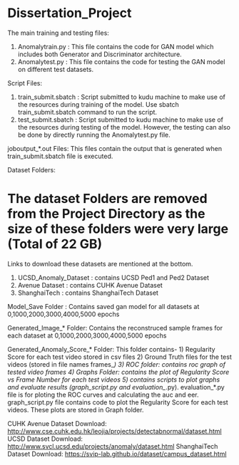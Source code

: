 # Dissertation_Project
The main training and testing files:

1) Anomalytrain.py : This file contains the code for GAN model which includes both Generator and Discriminator architecture.
2) Anomalytest.py  : This file contains the code for testing the GAN model on different test datasets.


Script Files:
1) train_submit.sbatch : Script submitted to kudu machine to make use of the resources during training of the model.
                        Use sbatch train_submit.sbatch command to run the script.
2) test_submit.sbatch : Script submitted to kudu machine to make use of the resources during testing of the model.
                        However, the testing can also be done by directly running the Anomalytest.py file.


joboutput_*.out Files: This files contain the output that is generated when train_submit.sbatch file is executed.


Dataset Folders:

# The dataset Folders are removed from the Project Directory as the size of these folders were very large (Total of 22 GB)
Links to download these datasets are mentioned at the bottom.
1) UCSD_Anomaly_Dataset : contains UCSD Ped1 and Ped2 Dataset
2) Avenue Dataset : contains CUHK Avenue Dataset
3) ShanghaiTech : contains ShanghaiTech Dataset

Model_Save Folder : Contains saved gan model for all datasets at 0,1000,2000,3000,4000,5000 epochs

Generated_Image_* Folder: Contains the reconstruced sample frames for each dataset at 0,1000,2000,3000,4000,5000 epochs

Generated_Anomaly_Score_* Folder: This folder contains-
                        1) Regularity Score for each test video stored in csv files
                        2) Ground Truth files for the test videos (stored in file names frames_*)
                        3) ROC folder: contains roc graph of tested video frames
                        4) Graphs Folder: contains the plot of Regularity Score vs Frame Number for each test videos
                        5) contains scripts to plot graphs and evaluate results (graph_script.py and evaluation_*.py). 
                            evaluation_*.py file is for ploting the ROC curves and calculating the auc and eer.
                            graph_script.py file contains code to plot the Regularity Score for each test videos. These plots are stored in Graph folder.


CUHK Avenue Dataset Download:  http://www.cse.cuhk.edu.hk/leojia/projects/detectabnormal/dataset.html
UCSD Dataset Download: 	 http://www.svcl.ucsd.edu/projects/anomaly/dataset.html
ShanghaiTech Dataset Download: https://svip-lab.github.io/dataset/campus_dataset.html
